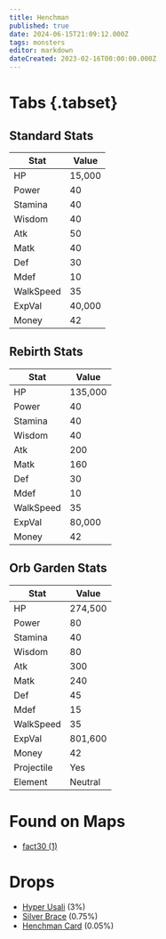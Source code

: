 ```yaml
---
title: Henchman
published: true
date: 2024-06-15T21:09:12.000Z
tags: monsters
editor: markdown
dateCreated: 2023-02-16T00:00:00.000Z
---
```


# Tabs {.tabset}

## Standard Stats

|Stat|Value|
|-|-|
|HP|15,000|
|Power|40|
|Stamina|40|
|Wisdom|40|
|Atk|50|
|Matk|40|
|Def|30|
|Mdef|10|
|WalkSpeed|35|
|ExpVal|40,000|
|Money|42|
## Rebirth Stats

|Stat|Value|
|-|-|
|HP|135,000|
|Power|40|
|Stamina|40|
|Wisdom|40|
|Atk|200|
|Matk|160|
|Def|30|
|Mdef|10|
|WalkSpeed|35|
|ExpVal|80,000|
|Money|42|
## Orb Garden Stats

|Stat|Value|
|-|-|
|HP|274,500|
|Power|80|
|Stamina|40|
|Wisdom|80|
|Atk|300|
|Matk|240|
|Def|45|
|Mdef|15|
|WalkSpeed|35|
|ExpVal|801,600|
|Money|42|
|Projectile|Yes|
|Element|Neutral|

# Found on Maps
 * [fact30 (1)](/maps/fact30)

# Drops
 * [Hyper Usali](/items/hyper-usali) (3%)
 * [Silver Brace](/items/silver-brace) (0.75%)
 * [Henchman Card](/items/henchman-card) (0.05%)
